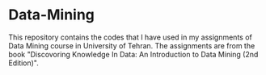 # Data-Mining
This repository contains the codes that I have used in my assignments of Data Mining course in University of Tehran. The assignments are from the book "Discovoring Knowledge In Data: An Introduction to Data Mining (2nd Edition)".
